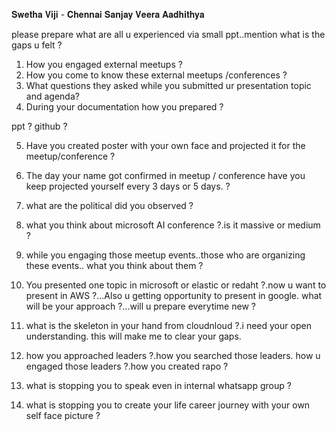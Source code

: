 𝐒𝐰𝐞𝐭𝐡𝐚 
𝐕𝐢𝐣𝐢 - 𝐂𝐡𝐞𝐧𝐧𝐚𝐢 
𝐒𝐚𝐧𝐣𝐚𝐲 
𝐕𝐞𝐞𝐫𝐚 
𝐀𝐚𝐝𝐡𝐢𝐭𝐡𝐲𝐚

please prepare what are all u experienced via small ppt..mention what is the gaps u felt ?


1. How you engaged external meetups ?
2. How you come to know these external meetups /conferences ?
3. What questions they asked while you submitted ur presentation topic and agenda?
4. During your documentation how you prepared ?

ppt ?
github ?

5. Have you created poster with your own face and projected it for the meetup/conference ?

6. The day your name got confirmed in meetup / conference have you keep projected yourself every 3 days or 5 days. ?

7. what are the political did you observed ?

8. what you think about microsoft AI conference ?.is it massive or medium ?

9. while you engaging those meetup events..those who are organizing these events.. what you think about them ?

10. You presented one topic in microsoft or elastic or redaht ?.now u want to present in AWS ?...Also u getting opportunity to present in google. what will be your approach ?...will u prepare everytime new ?

11. what is the skeleton in your hand from cloudnloud ?.i need your open understanding. this will make me to clear your gaps.

12. how you approached leaders ?.how you searched those leaders. how u engaged those leaders ?.how you created rapo ?

13. what is stopping you to speak even in internal whatsapp group ?

14. what is stopping you to create your life career journey with your own self face picture ?
